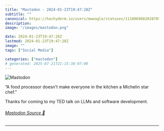 ```yaml
---
title: "Mastodon - 2024-01-23T19:47:28Z"
subtitle: ""
canonical: https://hachyderm.io/users/mweagle/statuses/111806988202870531
description:
image: "/images/mastodon.png"

date: 2024-01-23T19:47:28Z
lastmod: 2024-01-23T19:47:28Z
image: ""
tags: ["Social Media"]

categories: ["mastodon"]
# generated: 2025-07-21T21:15:38-07:00
---
```

![Mastodon](/images/mastodon.png)

<p>“A food processor doesn&#39;t make everyone in the kitchen a Michelin star chef.”</p><p>Thanks for coming to my TED talk on LLMs and software development.</p>


###### [Mastodon Source 🐘](https://hachyderm.io/@mweagle/111806988202870531)

___

